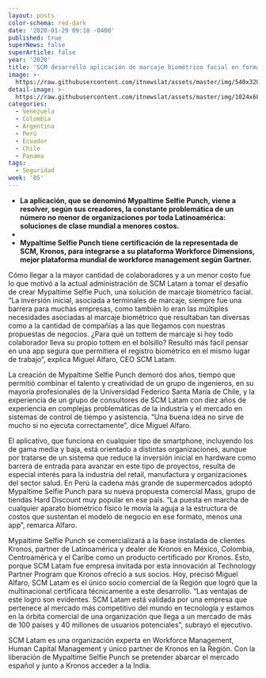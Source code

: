 ```yaml
---
layout: posts
color-schema: red-dark
date: '2020-01-29 09:18 -0400'
published: true
superNews: false
superArticle: false
year: '2020'
title: 'SCM desarrolló aplicación de marcaje biométrico facial en formato de app '
image: >-
  https://raw.githubusercontent.com/itnewslat/assets/master/img/540x320/Biometrica-p.jpg
detail-image: >-
  https://raw.githubusercontent.com/itnewslat/assets/master/img/1024x680/Biometrica-g.jpg
categories:
  - Venezuela
  - Colombia
  - Argentina
  - Perú
  - Ecuador
  - Chile
  - Panama
tags:
  - Seguridad
week: '05'
---
```

- **La aplicación, que se denominó Mypaltime Selfie Punch, viene a resolver, según sus creadores, la constante problemática de un número no menor de organizaciones por toda Latinoamérica: soluciones de clase mundial a menores costos.** 
- 
- **Mypaltime Selfie Punch tiene certificación de la representada de SCM, Kronos, para integrarse a su plataforma Workforce Dimensions, mejor plataforma mundial de workforce management según Gartner.**

Cómo llegar a la mayor cantidad de colaboradores y a un menor costo fue lo que motivó a la actual administración de SCM Latam a tomar el desafío de crear Mypaltime Selfie Puch, una solución de marcaje biométrico facial. “La inversión inicial, asociada a terminales de marcaje, siempre fue una barrera para muchas empresas, como también lo eran las múltiples necesidades asociadas al marcaje biométrico que resultaban tan diversas como a la cantidad de compañías a las que llegamos con nuestras propuestas de negocios. ¿Para qué un tottem de marcaje si hoy todo colaborador lleva su propio tottem en el bolsillo? Resultó más fácil pensar en una app segura que permitiera el registro biométrico en el mismo lugar de trabajo”, explica Miguel Alfaro, CEO SCM Latam.

La creación de Mypaltime Selfie Punch demoró dos años, tiempo que permitió combinar el talento y creatividad de un grupo de ingenieros, en su mayoría profesionales de la Universidad Federico Santa María de Chile, y la experiencia de un grupo de consultores de SCM Latam con diez años de experiencia en complejas problemáticas de la industria y el mercado en sistemas de control de tiempo y asistencia. “Una buena idea no sirve de mucho si no ejecuta correctamente”, dice Miguel Alfaro.

El aplicativo, que funciona en cualquier tipo de smartphone, incluyendo los de gama media y baja, está orientado a distintas organizaciones, aunque por tratarse de un sistema que reduce la inversión inicial en hardware como barrera de entrada para avanzar en este tipo de proyectos, resulta de especial interés para la industria del retail, manufactura y organizaciones del sector salud. En Perú la cadena más grande de supermercados adoptó Mypaltime Selfie Punch para su nueva propuesta comercial Mass, grupo de tiendas Hard Discount muy popular en ese país. “La puesta en marcha de cualquier aparato biométrico físico le movía la aguja a la estructura de costos que sustentan el modelo de negocio en ese formato, menos una app”, remarca Alfaro.

Mypaltime Selfie Punch se comercializará a la base instalada de clientes Kronos, partner de Latinoamérica y dealer de Kronos en México, Colombia, Centroamérica y el Caribe como un producto certificado por Kronos. Esto, porque SCM Latam fue empresa invitada por esta innovación al Technology Partner Program que Kronos ofreció a sus socios. Hoy, precisó Miguel Alfaro, SCM Latam es el único socio comercial de la Región que logró que la multinacional certificara técnicamente a este desarrollo. “Las ventajas de este logro son evidentes. SCM Latam está validada por una empresa que pertenece al mercado más competitivo del mundo en tecnología y estamos en la órbita comercial de una organización que llega a un mercado de más de 100 países y 40 millones de usuarios potenciales”, subrayó el ejecutivo.

SCM Latam es una organización experta en Workforce Management, Human Capital Management y único partner de Kronos en la Región. Con la liberación de Mypaltime Selfie Punch se pretender abarcar el mercado español y junto a Kronos acceder a la India. 